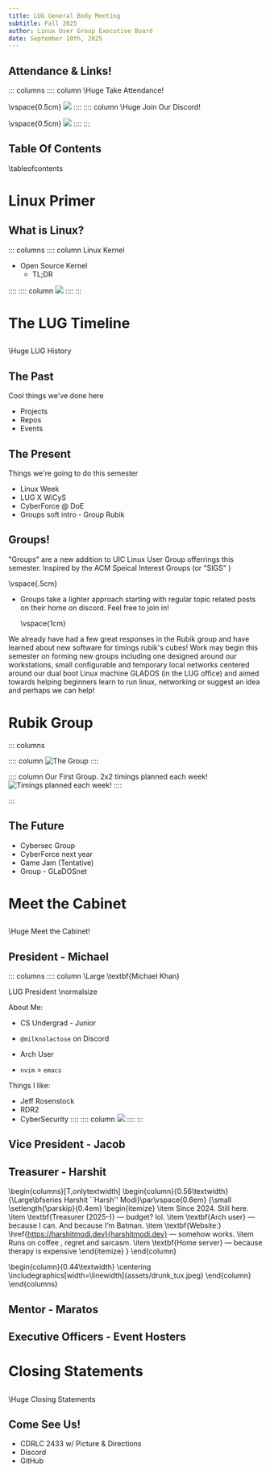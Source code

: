```yaml
---
title: LUG General Body Meeting 
subtitle: Fall 2025 
author: Linux User Group Executive Board
date: September 10th, 2025
---
```


## Attendance & Links!

::: columns
:::: column
\Huge Take Attendance!

\vspace{0.5cm}
![](assets/coe_qr.png)
::::
:::: column
\Huge Join Our Discord!

\vspace{0.5cm}
![](assets/lug-discord-qr.png)
::::
:::

## Table Of Contents
\tableofcontents

# Linux Primer

## What is Linux?

::: columns
:::: column
Linux Kernel

- Open Source Kernel
  - TL;DR 

::::
:::: column
![](assets/tux_white.svg)
::::
:::

# The LUG Timeline

##
\Huge LUG History

## The Past
Cool things we've done here
- Projects
- Repos
- Events

## The Present
Things we're going to do this semester
- Linux Week
- LUG X WiCyS
- CyberForce @ DoE
- Groups soft intro - Group Rubik

## Groups!

"Groups" are a new addition to UIC Linux User Group offerrings this semester. Inspired by the ACM Speical Interest Groups (or 
"SIGS" )

\vspace{.5cm}

- Groups take a lighter approach starting with regular topic related posts on their home on discord. Feel free to join in!

  \vspace{1cm}

We already have had a few great responses in the Rubik group and have learned about new software for timings rubik's cubes! Work may begin this semester on forming new groups including one designed around our workstations, small configurable and temporary local networks centered around our dual boot Linux machine GLADOS (in the LUG office) and aimed towards helping beginners learn to run linux, networking or suggest an idea and perhaps we can help!

# Rubik Group

::: columns

:::: column
  ![The Group](assets/Group.jpg)
::::

:::: column
Our First Group. 2x2 timings planned each week!
  ![Timings planned each week!](assets/ATiming.png)
::::

:::



## The Future
- Cybersec Group
- CyberForce next year
- Game Jam (Tentative)
- Group - GLaDOSnet

# Meet the Cabinet

## 
\Huge Meet the Cabinet!

## President - Michael

::: columns
:::: column
\Large \textbf{Michael Khan}

LUG President
\normalsize

About Me:

- CS Undergrad - Junior

- `@milknolactose` on Discord

- Arch User

- `nvim` > `emacs`

Things I like:

  - Jeff Rosenstock
  - RDR2
  - CyberSecurity
::::
:::: column
![](assets/mike_pfp.png)
::::
:::

## Vice President - Jacob

## Treasurer - Harshit

\begin{columns}[T,onlytextwidth]
  \begin{column}{0.56\textwidth}
    {\Large\bfseries Harshit ``Harsh'' Modi}\par\vspace{0.6em}
    {\small
    \setlength{\parskip}{0.4em}
    \begin{itemize}
      \item Since 2024. Still here.
      \item \textbf{Treasurer (2025–)} — budget? lol.
      \item \textbf{Arch user} — because I can. And because I’m Batman.
      \item \textbf{Website:} \href{https://harshitmodi.dev}{harshitmodi.dev} — somehow works.
      \item Runs on coffee , regret and sarcasm.
      \item \textbf{Home server} — because therapy is expensive
    \end{itemize}
    }
  \end{column}

  \begin{column}{0.44\textwidth}
    \centering
    \includegraphics[width=\linewidth]{assets/drunk_tux.jpeg}
  \end{column}
\end{columns}


## Mentor - Maratos

## Executive Officers - Event Hosters

# Closing Statements

## 
\Huge Closing Statements

## Come See Us!
- CDRLC 2433 w/ Picture & Directions
- Discord
- GitHub
